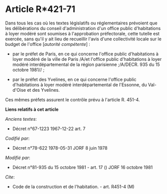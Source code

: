 # Article R*421-71

Dans tous les cas où les textes législatifs ou réglementaires prévoient que les délibérations du conseil d'administration
d'un office public d'habitations à loyer modéré sont soumises à l'approbation préfectorale, cette tutelle est exercée, sans
qu'il y ait lieu de recueillir l'avis d'une collectivité locale sur le budget de l'office [*autorité compétente*] :

- par le préfet de Paris, en ce qui concerne l'office public d'habitations à loyer modéré de la ville de Paris /A/et l'office
public d'habitations à loyer modéré interdépartemental de la région parisienne ;/A/DECR. 935 du 15 octobre 1981// ;

- par le préfet des Yvelines, en ce qui concerne l'office public d'habitations à loyer modéré interdépartemental de
l'Essonne, du Val-d'Oise et des Yvelines.

Ces mêmes préfets assurent le contrôle prévu à l'article R. 451-4.

**Liens relatifs à cet article**

_Anciens textes_:

  - Décret n°67-1223 1967-12-22 art. 7

_Codifié par_:

  - Décret n°78-622 1978-05-31 JORF 8 juin 1978

_Modifié par_:

  - Décret n°81-935 du 15 octobre 1981 - art. 17 () JORF 16 octobre 1981

_Cite_:

  - Code de la construction et de l'habitation. - art. R451-4 (M)
